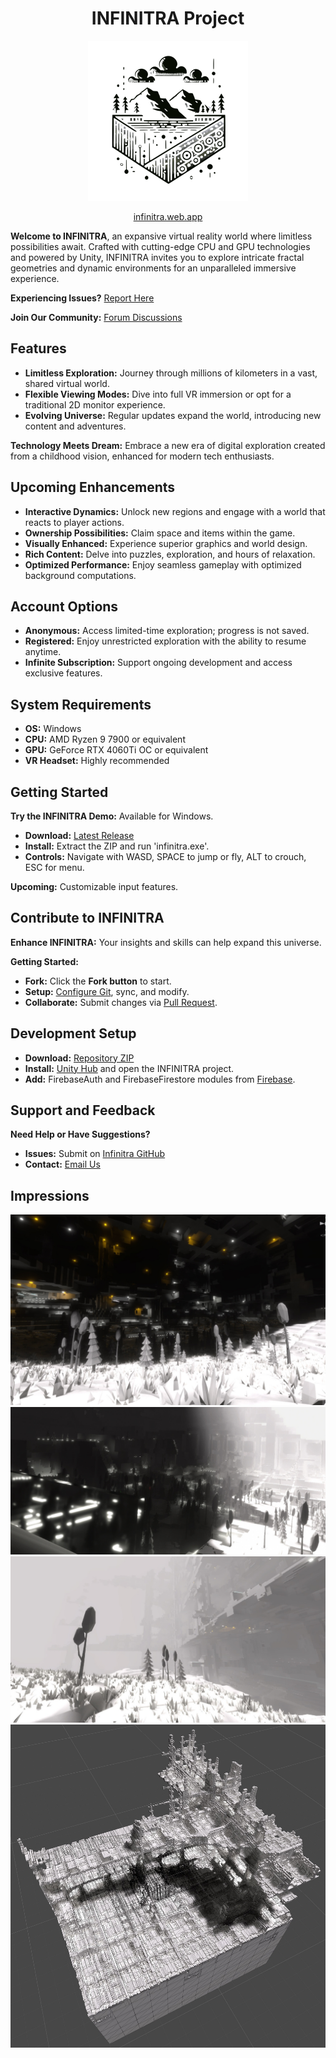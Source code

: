 <center>

<h1>INFINITRA Project</h1>

<img src="images/infinitra-logo01-small.png" />

<a href="https://infinitra.web.app/">infinitra.web.app</a>
</center>

**Welcome to INFINITRA**, an expansive virtual reality world where limitless possibilities await. Crafted with cutting-edge CPU and GPU technologies and powered by Unity, INFINITRA invites you to explore intricate fractal geometries and dynamic environments for an unparalleled immersive experience.

**Experiencing Issues?** [Report Here](https://github.com/richardbogad/INFINITRA/issues)

**Join Our Community:** [Forum Discussions](https://github.com/richardbogad/infinitra/discussions)

Features
-------------
- **Limitless Exploration:** Journey through millions of kilometers in a vast, shared virtual world.
- **Flexible Viewing Modes:** Dive into full VR immersion or opt for a traditional 2D monitor experience.
- **Evolving Universe:** Regular updates expand the world, introducing new content and adventures.

**Technology Meets Dream:** Embrace a new era of digital exploration created from a childhood vision, enhanced for modern tech enthusiasts.

Upcoming Enhancements
-------------
- **Interactive Dynamics:** Unlock new regions and engage with a world that reacts to player actions.
- **Ownership Possibilities:** Claim space and items within the game.
- **Visually Enhanced:** Experience superior graphics and world design.
- **Rich Content:** Delve into puzzles, exploration, and hours of relaxation.
- **Optimized Performance:** Enjoy seamless gameplay with optimized background computations.

Account Options
-------------
- **Anonymous:** Access limited-time exploration; progress is not saved.
- **Registered:** Enjoy unrestricted exploration with the ability to resume anytime.
- **Infinite Subscription:** Support ongoing development and access exclusive features.

System Requirements
-------------
- **OS:** Windows
- **CPU:** AMD Ryzen 9 7900 or equivalent
- **GPU:** GeForce RTX 4060Ti OC or equivalent
- **VR Headset:** Highly recommended

Getting Started
----------
**Try the INFINITRA Demo:** Available for Windows.

- **Download:** [Latest Release](https://github.com/richardbogad/infinitra/releases/)
- **Install:** Extract the ZIP and run 'infinitra.exe'.
- **Controls:** Navigate with WASD, SPACE to jump or fly, ALT to crouch, ESC for menu.

**Upcoming:** Customizable input features.

Contribute to INFINITRA
-----------------
**Enhance INFINITRA:** Your insights and skills can help expand this universe.

**Getting Started:**
- **Fork:** Click the **Fork button** to start.
- **Setup:** [Configure Git](https://help.github.com/articles/set-up-git), sync, and modify.
- **Collaborate:** Submit changes via [Pull Request](https://help.github.com/articles/using-pull-requests).

Development Setup
-----------------------------
- **Download:** [Repository ZIP](https://github.com/richardbogad/INFINITRA/archive/master.zip)
- **Install:** [Unity Hub](https://unity.com/download) and open the INFINITRA project.
- **Add:** FirebaseAuth and FirebaseFirestore modules from [Firebase](https://firebase.google.com/docs/unity/setup?hl=de).

Support and Feedback
-------------
**Need Help or Have Suggestions?**
- **Issues:** Submit on [Infinitra GitHub](https://github.com/richardbogad/INFINITRA/issues)
- **Contact:** [Email Us](mailto:infinitra.world@gmail.com)

Impressions
-----------
![First-person view of INFINITRA](images/inworld1.jpg)
![First-person view of INFINITRA](images/inworld2.jpg)
![First-person view of INFINITRA](images/inworld3.jpg)
![Isometric view of INFINITRA](images/iso1.jpg)
